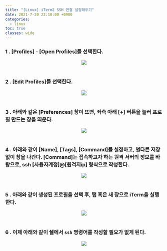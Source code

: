 ```yaml
---
title: "[Linux] iTerm2 SSH 연결 설정해두기"
date: 2021-7-20 22:10:00 +0900
categories:
  - linux
toc: true
classes: wide
---
```


### 1 . [Profiles] - [Open Profiles]를 선택한다.

<center><img src="http://dl.dropbox.com/s/pv3e7e72xzw2l3t/Linux-iTerm2%20SSH%20%EC%97%B0%EA%B2%B0%20%EC%84%A4%EC%A0%95%ED%95%B4%EB%91%90%EA%B8%B0-1.png"></center>

<br>

### 2 . [Edit Profiles]를 선택한다.

<center><img src="http://dl.dropbox.com/s/wsz4n0il8lhj6ef/Linux-iTerm2%20SSH%20%EC%97%B0%EA%B2%B0%20%EC%84%A4%EC%A0%95%ED%95%B4%EB%91%90%EA%B8%B0-2.png"></center>

<br>

### 3 . 아래와 같은 [Preferences] 창이 뜨면, 좌측 아래 [+] 버튼을 눌러 프로필 만드는 창을 띄운다.

<center><img src="http://dl.dropbox.com/s/5tmdair3jx34vqc/Linux-iTerm2%20SSH%20%EC%97%B0%EA%B2%B0%20%EC%84%A4%EC%A0%95%ED%95%B4%EB%91%90%EA%B8%B0-3.png"></center>

<br>

### 4 . 아래와 같이 [Name], [Tags], [Command]를 설정하고, 별다른 저장 없이 창을 나간다. [Command]는 접속하고자 하는 원격 서버의 정보를 바탕으로, ssh [사용자계정]@[원격지ip] 형식으로 작성한다.

<center><img src="http://dl.dropbox.com/s/smpi5paojmoy8b1/Linux-iTerm2%20SSH%20%EC%97%B0%EA%B2%B0%20%EC%84%A4%EC%A0%95%ED%95%B4%EB%91%90%EA%B8%B0-4.png"></center>

<br>

### 5 . 아래와 같이 생성된 프로필을 선택 후, 탭 혹은 새 창으로 iTerm을 실행한다.

<center><img src="http://dl.dropbox.com/s/zvj5fiieorc9n0j/Linux-iTerm2%20SSH%20%EC%97%B0%EA%B2%B0%20%EC%84%A4%EC%A0%95%ED%95%B4%EB%91%90%EA%B8%B0-5.png"></center>

<br>

### 6 . 이제 아래와 같이 쉘에서 `ssh` 명령어를 작성할 필요가 없게 된다.

<center><img src="http://dl.dropbox.com/s/h6e9hrktetyyhq9/Linux-iTerm2%20SSH%20%EC%97%B0%EA%B2%B0%20%EC%84%A4%EC%A0%95%ED%95%B4%EB%91%90%EA%B8%B0-6.png"></center>